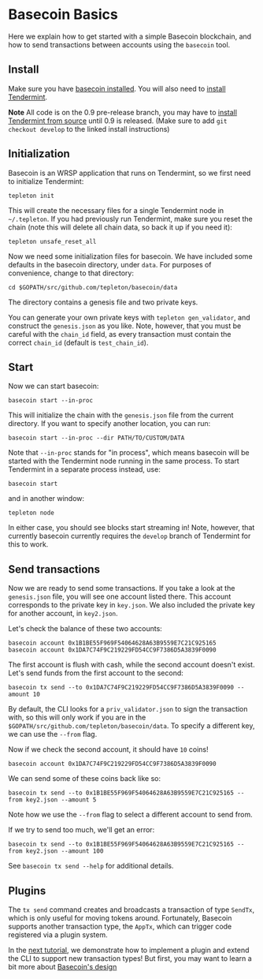 # Basecoin Basics

Here we explain how to get started with a simple Basecoin blockchain, 
and how to send transactions between accounts using the `basecoin` tool.

## Install

Make sure you have [basecoin installed](install.md).
You will also need to [install Tendermint](https://tepleton.com/intro/getting-started/download).

**Note** All code is on the 0.9 pre-release branch, you may have to 
[install Tendermint from source](https://tepleton.com/docs/guides/install) 
until 0.9 is released.  (Make sure to add `git checkout develop` to the linked install instructions)

## Initialization

Basecoin is an WRSP application that runs on Tendermint, so we first need to initialize Tendermint:

```
tepleton init
```

This will create the necessary files for a single Tendermint node in `~/.tepleton`.
If you had previously run Tendermint, make sure you reset the chain
(note this will delete all chain data, so back it up if you need it):

```
tepleton unsafe_reset_all
```

Now we need some initialization files for basecoin.
We have included some defaults in the basecoin directory, under `data`.
For purposes of convenience, change to that directory:

```
cd $GOPATH/src/github.com/tepleton/basecoin/data
```

The directory contains a genesis file and two private keys.

You can generate your own private keys with `tepleton gen_validator`,
and construct the `genesis.json` as you like.
Note, however, that you must be careful with the `chain_id` field,
as every transaction must contain the correct `chain_id`
(default is `test_chain_id`).

## Start

Now we can start basecoin:

```
basecoin start --in-proc
```

This will initialize the chain with the `genesis.json` file from the current directory. 
If you want to specify another location, you can run:

```
basecoin start --in-proc --dir PATH/TO/CUSTOM/DATA
```

Note that `--in-proc` stands for "in process", which means
basecoin will be started with the Tendermint node running in the same process.
To start Tendermint in a separate process instead, use:

```
basecoin start
```

and in another window:

```
tepleton node
```

In either case, you should see blocks start streaming in!
Note, however, that currently basecoin currently requires the
`develop` branch of Tendermint for this to work.

## Send transactions

Now we are ready to send some transactions.
If you take a look at the `genesis.json` file, you will see one account listed there.
This account corresponds to the private key in `key.json`.
We also included the private key for another account, in `key2.json`.

Let's check the balance of these two accounts:

```
basecoin account 0x1B1BE55F969F54064628A63B9559E7C21C925165
basecoin account 0x1DA7C74F9C219229FD54CC9F7386D5A3839F0090
```

The first account is flush with cash, while the second account doesn't exist.
Let's send funds from the first account to the second:

```
basecoin tx send --to 0x1DA7C74F9C219229FD54CC9F7386D5A3839F0090 --amount 10
```

By default, the CLI looks for a `priv_validator.json` to sign the transaction with,
so this will only work if you are in the `$GOPATH/src/github.com/tepleton/basecoin/data`.
To specify a different key, we can use the `--from` flag.

Now if we check the second account, it should have `10` coins!

```
basecoin account 0x1DA7C74F9C219229FD54CC9F7386D5A3839F0090
```

We can send some of these coins back like so:

```
basecoin tx send --to 0x1B1BE55F969F54064628A63B9559E7C21C925165 --from key2.json --amount 5
```

Note how we use the `--from` flag to select a different account to send from.

If we try to send too much, we'll get an error:

```
basecoin tx send --to 0x1B1BE55F969F54064628A63B9559E7C21C925165 --from key2.json --amount 100
```

See `basecoin tx send --help` for additional details.

## Plugins

The `tx send` command creates and broadcasts a transaction of type `SendTx`,
which is only useful for moving tokens around.
Fortunately, Basecoin supports another transaction type, the `AppTx`,
which can trigger code registered via a plugin system.

In the [next tutorial](example-plugin.md),
we demonstrate how to implement a plugin
and extend the CLI to support new transaction types!
But first, you may want to learn a bit more about [Basecoin's design](basecoin-design.md)
